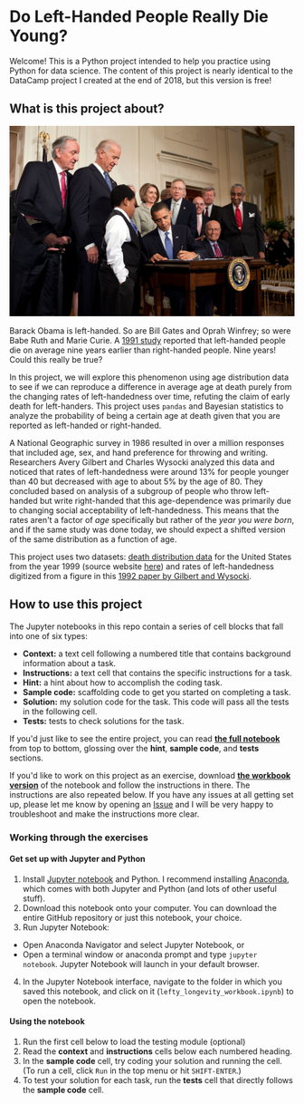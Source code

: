 # Do Left-Handed People Really Die Young? 

Welcome! This is a Python project intended to help you practice using Python for data science. 
The content of this project is nearly identical to the DataCamp project I created at the end of 2018, but this version is free!

## What is this project about?

![Barack Obama signs the Patient Protection and Affordable Care Act at the White House, March 23, 2010](img/Obama_signs_health_care-20100323.jpg)

Barack Obama is left-handed. So are Bill Gates and Oprah Winfrey; so were Babe Ruth and Marie Curie. A [1991 study](https://www.nejm.org/doi/full/10.1056/NEJM199104043241418) reported that left-handed people die on average nine years earlier than right-handed people. Nine years! Could this really be true? 

In this project, we will explore this phenomenon using age distribution data to see if we can reproduce a difference in average age at death purely from the changing rates of left-handedness over time, refuting the claim of early death for left-handers. This project uses `pandas` and Bayesian statistics to analyze the probability of being a certain age at death given that you are reported as left-handed or right-handed.

A National Geographic survey in 1986 resulted in over a million responses that included age, sex, and hand preference for throwing and writing. Researchers Avery Gilbert and Charles Wysocki analyzed this data and noticed that rates of left-handedness were around 13% for people younger than 40 but decreased with age to about 5% by the age of 80. They concluded based on analysis of a subgroup of people who throw left-handed but write right-handed that this age-dependence was primarily due to changing social acceptability of left-handedness. This means that the rates aren't a factor of *age* specifically but rather of the *year you were born*, and if the same study was done today, we should expect a shifted version of the same distribution as a function of age. 

This project uses two datasets: [death distribution data](https://www.cdc.gov/nchs/data/statab/vs00199_table310.pdf) for the United States from the year 1999 (source website [here](https://www.cdc.gov/nchs/nvss/mortality_tables.htm)) and rates of left-handedness digitized from a figure in this [1992 paper by Gilbert and Wysocki](https://www.ncbi.nlm.nih.gov/pubmed/1528408). 

## How to use this project

The Jupyter notebooks in this repo contain a series of cell blocks that fall into one of six types:

* **Context:** a text cell following a numbered title that contains background information about a task.
* **Instructions:** a text cell that contains the specific instructions for a task.
* **Hint:** a hint about how to accomplish the coding task.
* **Sample code:** scaffolding code to get you started on completing a task.
* **Solution:** my solution code for the task. This code will pass all the tests in the following cell.
* **Tests:** tests to check solutions for the task.

If you'd just like to see the entire project, you can read **[the full notebook](https://nbviewer.jupyter.org/github/mbonsma/lefty-longevity/blob/master/lefty_longevity_with_solutions.ipynb)** from top to bottom, glossing over the **hint**, **sample code**, and **tests** sections. 

If you'd like to work on this project as an exercise, download **[the workbook version](https://github.com/mbonsma/lefty-longevity/blob/master/lefty_longevity_workbook.ipynb)** of the notebook and follow the instructions in there. The instructions are also repeated below. If you have any issues at all getting set up, please let me know by opening an [Issue](https://github.com/mbonsma/lefty-longevity/issues) and I will be very happy to troubleshoot and make the instructions more clear. 

### Working through the exercises

#### Get set up with Jupyter and Python
1. Install [Jupyter notebook](https://jupyter.org/install) and Python. I recommend installing [Anaconda](https://www.anaconda.com/distribution/#download-section), which comes with both Jupyter and Python (and lots of other useful stuff). 
2. Download this notebook onto your computer. You can download the entire GitHub repository or just this notebook, your choice.
3. Run Jupyter Notebook: 
  * Open Anaconda Navigator and select Jupyter Notebook, or
  * Open a terminal window or anaconda prompt and type `jupyter notebook`. Jupyter Notebook will launch in your default browser.
4. In the Jupyter Notebook interface, navigate to the folder in which you saved this notebook, and click on it (`lefty_longevity_workbook.ipynb`) to open the notebook.

#### Using the notebook
1. Run the first cell below to load the testing module (optional)
2. Read the **context** and **instructions** cells below each numbered heading.
3. In the **sample code** cell, try coding your solution and running the cell. (To run a cell, click `Run` in the top menu or hit `SHIFT-ENTER`.)
4. To test your solution for each task, run the **tests** cell that directly follows the **sample code** cell.
